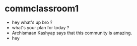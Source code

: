 # commclassroom1
- hey what's up bro ?
- what's your plan for today ?
- Archismaan Kashyap says that this community is amazing.
- hey 
